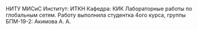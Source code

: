 НИТУ МИСиС Институт: ИТКН Кафедра: КИК Лабораторные работы по глобальным сетям. 
Работу выполнила студентка 4ого курса, группы БПМ-19-2: Акимова А. А.
